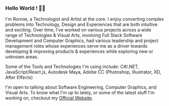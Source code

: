 ### Hello World ! 👋🏽
I'm Ronnie, a Technologist and Artist at the core. I enjoy converting complex problems into Technology, Design and Experiences that are both intuitive and exciting. Over time, I've worked on various projects across a wide range of Technologies & Visual Arts, involving Full Stack Software Development and Computer Graphics, had various leadership and project management roles whose experiences serve me as a driver towards developing & improving products & experiences while exploring new or unknown areas.

Some of the Tools and Technologies I'm using include: C#/.NET, JavaScript/React.js, Autodesk Maya, Adobe CC (Photoshop, Illustrator, XD, After Effects)

I'm open to talking about Software Engineering, Computer Graphics, and Visual Arts. To know what I'm up to lately, or some of the latest stuff I'm working on, checkout my <a href="https://ronnielutaro.github.io/portfolio/" target="_blank">Official Website</a>.
